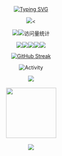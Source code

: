 <div align="center">

  <!-- dynamic typing effect 动态打字效果 -->
  <div align="center">
    <a href="tegeqi.github.io/">
      <img src="https://readme-typing-svg.demolab.com?font=Fira+Code&pause=1000&width=435&lines=fmt.Println('Hello,World!')&center=true&size=27" alt="Typing SVG" />
    </a>
  </div>

  <img src="https://cdn.jsdelivr.net/gh/sun0225SUN/sun0225SUN/assets/images/coding.gif" /><

<a href="https://stegeqi.github.io/"><img src="https://img.shields.io/badge/Website-博客-blue" /></a><img src="https://komarev.com/ghpvc/?username=steGeqi&label=  访问量   &color=0e75b6&style=flat" alt="访问量统计" />

<img  src="https://img.shields.io/badge/-Go-1572B6?style=flat-square&logo=go" /><img  src="https://img.shields.io/badge/-Python-#f7df1e?style=flat-square&logo=python" /><img  src="https://img.shields.io/badge/-HTML5-E34F26?style=flat-square&logo=html5&logoColor=white" /><img  src="https://img.shields.io/badge/-CSS3-1572B6?style=flat-square&logo=css3" /><img  src="https://img.shields.io/badge/-JavaScript-oringe?style=flat-square&logo=javascript" />

[![GitHub Streak](https://streak-stats.demolab.com?user=steGeqi&theme=gruvbox&locale=zh_Hans&date_format=M%20j%5B%2C%20Y%5D)](https://git.io/streak-stats)

<img src="https://github-readme-activity-graph.cyclic.app/graph?username=steGeqi&theme=react&hide_border=true" alt="Activity"/>



<!-- <img src="https://cdn.jsdelivr.net/gh/steGeqi/steGeqi/profile-snake-contrib/github-contribution-grid-snake-dark.svg" />-->

<div align="center">

​    <img  src="https://github-readme-stats-git-masterrstaa-rickstaa.vercel.app/api/top-langs/?username=steGeqi&hide_title=true&hide_border=true&layout=compact&langs_count=6&text_color=000&icon_color=fff&bg_color=0,52fa5a,4dfcff,c64dff&theme=graywhite" />

​    <img height="137px" src="https://github-readme-stats-git-masterrstaa-rickstaa.vercel.app/api?username=steGeqi&hide_title=true&hide_border=true&show_icons=trueline_height=21&text_color=000&icon_color=000&bg_color=0,ea6161,ffc64d,fffc4d,52fa5a&theme=graywhite" />

</div>

<div align="center">
  <img  src="https://github-profile-trophy.vercel.app/?username=steGeqi&theme=gruvbox&row=1&column=7&no-frame=true&no-bg=true" />
</div>

